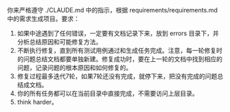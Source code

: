 你来严格遵守 ./CLAUDE.md 中的指示，根据 requirements/requirements.md 中的需求生成项目。要求：
1. 如果中途遇到了任何错误，一定要有文档记录下来，放到 errors 目录下，并分析总结原因和可能修复方法。
2. 不断执行修复，直到所有测试用例通过和生成任务完成。注意，每一轮修复时的问题总结文档都要单独新建。修复成功时，要在上一轮的文档中找到相应的问题，记录问题的根本原因和如何修复的。
3. 修复过程最多迭代7轮，如果7轮还没有完成，就停下来，把没有完成的问题总结成文档。
4. 你的所有任务都可以在当前目录中直接完成，不需要访问上层目录。
5. think harder。
